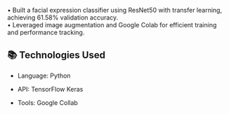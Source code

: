 • Built a facial expression classifier using ResNet50 with transfer learning, achieving 61.58% validation accuracy.  
• Leveraged image augmentation and Google Colab for efficient training and performance tracking.

## 📚 Technologies Used
- Language: Python

- API: TensorFlow Keras

- Tools: Google Collab
